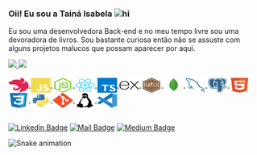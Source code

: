 ### Oii! Eu sou a Tainá Isabela <img src="https://user-images.githubusercontent.com/1303154/88677602-1635ba80-d120-11ea-84d8-d263ba5fc3c0.gif" width="28px" alt="hi">
Eu sou uma desenvolvedora Back-end e no meu tempo livre sou uma devoradora de livros. Sou bastante curiosa então não se assuste com alguns projetos malucos que possam aparecer por aqui.

<!--<img align="right" alt="Nanazinha" height="130" width="130" src="https://i.picasion.com/pic91/e3c47d8666c0e82cfb8f5f6b1201f472.gif">
-->
<div>
  <a href="https://github.com/TainaIsabela">
  <img height="180em" src="https://github-readme-stats.vercel.app/api?username=TainaIsabela&show_icons=true&theme=cobalt&include_all_commits=true&count_private=true"/>
  <img height="180em" src="https://github-readme-stats.vercel.app/api/top-langs/?username=TainaIsabela&layout=compact&langs_count=10&theme=cobalt"/>
  
</div>

<div style="display: inline_block"><br>
  <img align="center" alt="Tai-Nest" height="30" width="40" src="https://github.com/devicons/devicon/blob/master/icons/nestjs/nestjs-plain.svg">
  <img align="center" alt="Tai-Js" height="30" width="40" src="https://github.com/devicons/devicon/blob/master/icons/javascript/javascript-plain.svg">
  <img align="center" alt="Tai-Node" height="30" width="40" src= "https://github.com/devicons/devicon/blob/master/icons/nodejs/nodejs-plain.svg">
  <img align="center" alt="Tai-React" height="30" width="40" src= "https://github.com/devicons/devicon/blob/master/icons/react/react-original.svg">
  <img align="center" alt="Tai-Typescript" height="30" width="40" src= "https://github.com/devicons/devicon/blob/master/icons/typescript/typescript-plain.svg">
  <img align="center" alt="Tai-Express" height="30" width="40" src= "https://github.com/devicons/devicon/blob/master/icons/express/express-original.svg">
  <img align="center" alt="Tai-Mocha" height="30" width="40" src= "https://github.com/devicons/devicon/blob/master/icons/mocha/mocha-plain.svg">
  <img align="center" alt="Tai-MongoDB" height="30" width="40" src= "https://github.com/devicons/devicon/blob/master/icons/mongodb/mongodb-original.svg">
  <img align="center" alt="Tai-MySQL" height="30" width="40" src= "https://github.com/devicons/devicon/blob/master/icons/mysql/mysql-original.svg">
  <img align="center" alt="Tai-PostSQL" height="30" width="40" src= "https://github.com/devicons/devicon/blob/master/icons/postgresql/postgresql-plain.svg">
  <img align="center" alt="Tai-HTML" height="30" width="40" src="https://github.com/devicons/devicon/blob/master/icons/html5/html5-original.svg">
  <img align="center" alt="Tai-CSS" height="30" width="40" src="https://github.com/devicons/devicon/blob/master/icons/css3/css3-original.svg">
  <img align="center" alt="Tai-Python" height="30" width="40" src="https://github.com/devicons/devicon/blob/master/icons/python/python-original.svg">
  <img align="center" alt="Tai-Git" height="30" width="40" src= "https://github.com/devicons/devicon/blob/master/icons/git/git-original.svg">
  <img align="center" alt="Tai-Linux" height="30" width="40" src= "https://github.com/devicons/devicon/blob/master/icons/linux/linux-plain.svg">
  <img align="center" alt="Tai-Vscode" height="30" width="40" src= "https://github.com/devicons/devicon/blob/master/icons/vscode/vscode-original.svg">
  
</div>

##
  
[![Linkedin Badge](https://img.shields.io/badge/LinkedIn-0077B5?style=for-the-badge&logo=linkedin&logoColor=white)](https://www.linkedin.com/in/tainá-isabela-368286130/)
[![Mail Badge](https://img.shields.io/badge/Gmail-D14836?style=for-the-badge&logo=gmail&logoColor=white)](mailto:tainaisabela9@gmail.com)
[![Medium Badge](https://img.shields.io/badge/Medium-12100E?style=for-the-badge&logo=medium&logoColor=white)](https://medium.com/@tainaisabela9)

 ![Snake animation](https://github.com/TainaIsabela/TainaIsabela/blob/output/github-contribution-grid-snake.svg)






<!--
**TainaIsabela/TainaIsabela** is a ✨ _special_ ✨ repository because its `README.md` (this file) appears on your GitHub profile.

Here are some ideas to get you started:
- 🔭 Atualmente trabalho com Back-end.
- ⚡ Fato engraçado: Meu número da sorte é 9, mas eu não sou supersticiosa, é apenas uma coencidência.

- 🌱 I’m currently learning ...
- 👯 I’m looking to collaborate on ...
- 🤔 I’m looking for help with ...
- 💬 Ask me about ...
- 📫 How to reach me: ...
- 😄 Pronouns: ...
- ⚡ Fun fact: ...
-->
